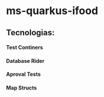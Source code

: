 # ms-quarkus-ifood

## Tecnologias:
#### Test Continers
#### Database Rider
#### Aproval Tests
#### Map Structs
